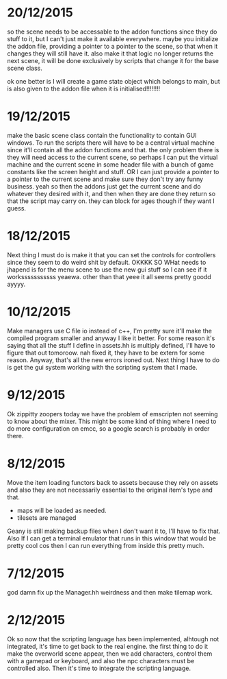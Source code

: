 # 20/12/2015
so the scene needs to be accessable to the addon functions since they do stuff to it, but
I can't just make it available everywhere. maybe you initialize the addon file, providing
a pointer to a pointer to the scene, so that when it changes they will still have it.
also make it that logic no longer returns the next scene, it will be done exclusively by
scripts that change it for the base scene class.

ok one better is I will create a game state object which belongs to main, but is also
given to the addon file when it is initialised!!!!!!!!

# 19/12/2015
make the basic scene class contain the functionality to contain GUI windows. To run the
scripts there will have to be a central virtual machine since it'll contain all the addon
functions and that. the only problem there is they will need access to the current scene,
so perhaps I can put the virtual machine and the current scene in some header file with a
bunch of game constants like the screen height and stuff.
OR I can just provide a pointer to a pointer to the current scene and make sure they
don't try any funny business. yeah so then the addons just get the current scene and do
whatever they desired with it, and then when they are done they return so that the script
may carry on. they can block for ages though if they want I guess.

# 18/12/2015
Next thing I must do is make it that you can set the controls for controllers since they
seem to do weird shit by default.
OKKKK SO WHat needs to jhapend is for the menu scene to use the new gui stuff so I can see
if it worksssssssssss yeaewa. other than that yeee it all seems pretty goodd ayyyy.

# 10/12/2015
Make managers use C file io instead of c++, I'm pretty sure it'll make the compiled
program smaller and anyway I like it better.
For some reason it's saying that all the stuff I define in assets.hh is multiply defined,
I'll have to figure that out tomoroow. nah fixed it, they have to be extern for some
reason. Anyway, that's all the new errors ironed out. Next thing I have to do is get the
gui system working with the scripting system that I made.

# 9/12/2015
Ok zippitty zoopers today we have the problem of emscripten not seeming to know about the
mixer. This might be some kind of thing where I need to do more configuration on emcc, so
a google search is probably in order there.

# 8/12/2015
Move the item loading functors back to assets because they rely on assets and also they
are not necessarily essential to the original item's type and that.
 - maps will be loaded as needed.
 - tilesets are managed

Geany is still making backup files when I don't want it to, I'll have to fix that. Also
If I can get a terminal emulator that runs in this window that would be pretty cool cos
then I can run everything from inside this pretty much.


# 7/12/2015
god damn fix up the Manager.hh weirdness and then make tilemap work.

# 2/12/2015
Ok so now that the scripting language has been implemented, alhtough not integrated, it's
time to get back to the real engine. the first thing to do it make the overworld scene
appear, then we add characters, control them with a gamepad or keyboard, and also the
npc characters must be controlled also.
Then it's time to integrate the scripting language.
